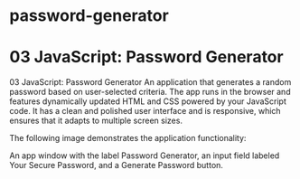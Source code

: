 # password-generator
# 03 JavaScript: Password Generator
03 JavaScript: Password Generator
An application that generates a random password based on user-selected criteria. The app runs in the browser and features dynamically updated HTML and CSS powered by your JavaScript code. It has a clean and polished user interface and is responsive, which ensures that it adapts to multiple screen sizes.

The following image demonstrates the application functionality:


An app window with the label Password Generator, an input field labeled Your Secure Password, and a Generate Password button.